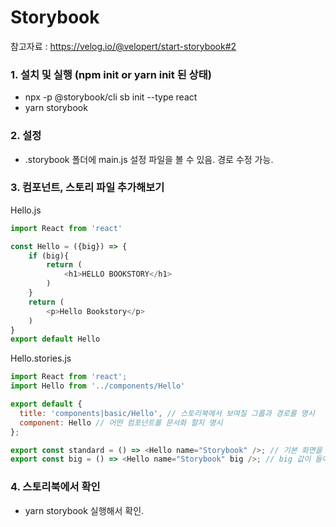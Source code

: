 # Storybook

참고자료 : https://velog.io/@velopert/start-storybook#2


### 1. 설치 및 실행 (npm init or yarn init 된 상태)
- npx -p @storybook/cli sb init --type react
- yarn storybook


### 2. 설정
- .storybook 폴더에 main.js 설정 파일을 볼 수 있음. 경로 수정 가능.


### 3. 컴포넌트, 스토리 파일 추가해보기

Hello.js
```Javascript
import React from 'react'

const Hello = ({big}) => {
    if (big){
        return (
            <h1>HELLO BOOKSTORY</h1>
        )
    }
    return (
        <p>Hello Bookstory</p>
    )
}
export default Hello
```

Hello.stories.js
```javascript
import React from 'react';
import Hello from '../components/Hello'

export default {
  title: 'components|basic/Hello', // 스토리북에서 보여질 그룹과 경로를 명시
  component: Hello // 어떤 컴포넌트를 문서화 할지 명시
};

export const standard = () => <Hello name="Storybook" />; // 기본 화면을 보여줌
export const big = () => <Hello name="Storybook" big />; // big 값이 들어갈 경우에 화면을 보여줌
```

### 4. 스토리북에서 확인
- yarn storybook 실행해서 확인.
